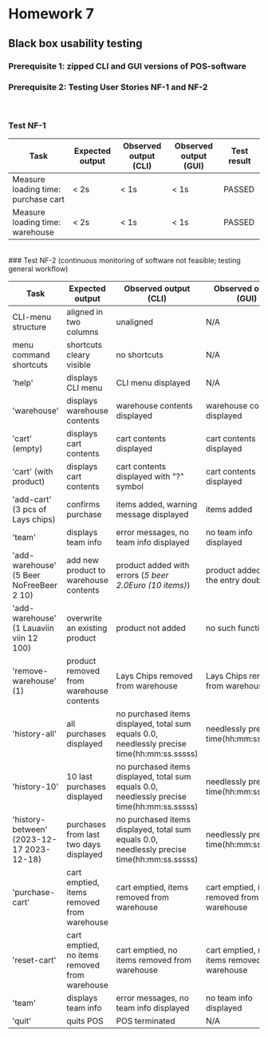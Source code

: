 # Homework 7

## Black box usability testing

### Prerequisite 1:    zipped CLI and GUI versions of POS-software
### Prerequisite 2:    Testing User Stories NF-1 and NF-2

<br>

### Test NF-1

|**Task**|**Expected output**|**Observed output (CLI)**|**Observed output (GUI)**|**Test result**|
|---|---|---|---|---|
|Measure loading time: purchase cart | < 2s| < 1s| < 1s| PASSED|
|Measure loading time: warehouse | < 2s| < 1s| < 1s| PASSED|

<br>
### Test NF-2
(continuous monitoring of software not feasible; testing general workflow)

|**Task**|**Expected output**|**Observed output (CLI)**|**Observed output (GUI)**|**Test result**|
|---|---|---|---|---|
|CLI-menu structure | aligned in two columns| unaligned| N/A| FAILED|
|menu command shortcuts|shortcuts cleary visible| no shortcuts| N/A| FAILED|
| 'help' | displays CLI menu| CLI menu displayed| N/A| PASSED|
| 'warehouse' | displays warehouse contents| warehouse contents displayed| warehouse contents displayed| PASSED|
| 'cart' (empty) | displays cart contents| cart contents displayed| cart contents displayed| PASSED|
| 'cart' (with product)| displays cart contents| cart contents displayed with "?" symbol| cart contents displayed| FAILED|
| 'add-cart' (3 pcs of Lays chips) | confirms purchase| items added, warning message displayed| items added| FAILED|
| 'team' | displays team info| error messages, no team info displayed| no team info displayed| FAILED|
| 'add-warehouse' (5 Beer NoFreeBeer 2 10) | add new product to warehouse contents| product added with errors (_5 beer 2.0Euro (10 items)_)| product added and the entry doubled| FAILED|
| 'add-warehouse' (1 Lauaviin viin 12 100) | overwrite an existing product| product not added| no such functionality| FAILED|
| 'remove-warehouse' (1) | product removed from warehouse contents| Lays Chips removed from warehouse| Lays Chips removed from warehouse| PASSED|
| 'history-all' | all purchases displayed| no purchased items displayed, total sum equals 0.0, needlessly precise  time(hh:mm:ss.sssss)| needlessly precise time(hh:mm:ss.sssss)| FAILED|
| 'history-10' | 10 last purchases displayed| no purchased items displayed, total sum equals 0.0, needlessly precise  time(hh:mm:ss.sssss)| needlessly precise time(hh:mm:ss.sssss)| FAILED|
| 'history-between' (2023-12-17 2023-12-18)| purchases from last two days displayed| no purchased items displayed, total sum equals 0.0, needlessly precise time(hh:mm:ss.sssss)| needlessly precise time(hh:mm:ss.sssss)| FAILED|
| 'purchase-cart' | cart emptied, items removed from warehouse| cart emptied, items removed from warehouse|cart emptied, items removed from warehouse| PASSED|
| 'reset-cart' | cart emptied, no items removed from warehouse| cart emptied, no items removed from warehouse|cart emptied, no items removed from warehouse| PASSED|
| 'team' | displays team info| error messages, no team info displayed| no team info displayed| FAILED|
| 'quit' | quits POS| POS terminated| N/A| PASSED|